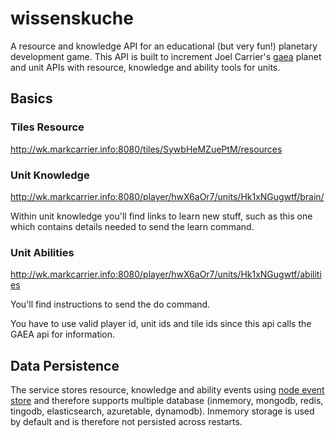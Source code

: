 # wissenskuche
A resource and knowledge API for an educational (but very fun!) planetary development game.  This API is built to increment Joel Carrier's [gaea](https://bitbucket.org/carrier_engineering/gaea/src/master/) planet and unit APIs with resource, knowledge and ability tools for units.

## Basics

### Tiles Resource
http://wk.markcarrier.info:8080/tiles/SywbHeMZuePtM/resources

### Unit Knowledge
http://wk.markcarrier.info:8080/player/hwX6aOr7/units/Hk1xNGugwtf/brain/

Within unit knowledge you'll find links to learn new stuff, such as this one which contains details needed to send the learn command.

### Unit Abilities
http://wk.markcarrier.info:8080/player/hwX6aOr7/units/Hk1xNGugwtf/abilities

You'll find instructions to send the do command.

You have to use valid player id, unit ids and tile ids since this api calls the GAEA api for information.

## Data Persistence
The service stores resource, knowledge and ability events using [node event store](https://github.com/adrai/node-eventstore) and therefore supports multiple database (inmemory, mongodb, redis, tingodb, elasticsearch, azuretable, dynamodb).  Inmemory storage is used by default and is therefore not persisted across restarts.
